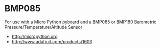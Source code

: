 BMP085
======

For use with a Micro Python pyboard 
and a BMP085 or BMP180 Barometric Pressure/Temperature/Altitude Sensor
-   http://micropython.org
-   http://www.adafruit.com/products/1603
